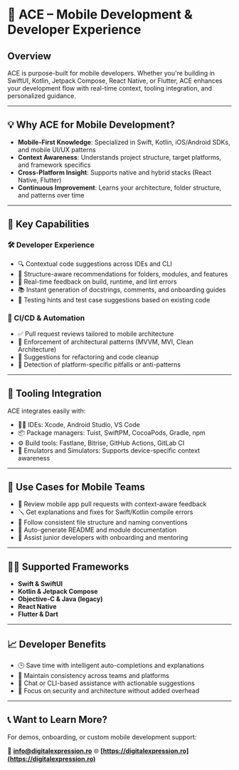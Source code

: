 # 📱 ACE – Mobile Development & Developer Experience

## Overview

ACE is purpose-built for mobile developers. Whether you're building in SwiftUI, Kotlin, Jetpack Compose, React Native, or Flutter, ACE enhances your development flow with real-time context, tooling integration, and personalized guidance.

---

## 💡 Why ACE for Mobile Development?

* **Mobile-First Knowledge**: Specialized in Swift, Kotlin, iOS/Android SDKs, and mobile UI/UX patterns
* **Context Awareness**: Understands project structure, target platforms, and framework specifics
* **Cross-Platform Insight**: Supports native and hybrid stacks (React Native, Flutter)
* **Continuous Improvement**: Learns your architecture, folder structure, and patterns over time

---

## 🧠 Key Capabilities

### 🛠 Developer Experience

* 🔍 Contextual code suggestions across IDEs and CLI
* 📁 Structure-aware recommendations for folders, modules, and features
* 🚦 Real-time feedback on build, runtime, and lint errors
* 📚 Instant generation of docstrings, comments, and onboarding guides
* 🧪 Testing hints and test case suggestions based on existing code

### 🔄 CI/CD & Automation

* ✅ Pull request reviews tailored to mobile architecture
* 🧱 Enforcement of architectural patterns (MVVM, MVI, Clean Architecture)
* 🧹 Suggestions for refactoring and code cleanup
* 🚧 Detection of platform-specific pitfalls or anti-patterns

---

## 🧰 Tooling Integration

ACE integrates easily with:

* 🧑‍💻 IDEs: Xcode, Android Studio, VS Code
* 📦 Package managers: Tuist, SwiftPM, CocoaPods, Gradle, npm
* ⚙️ Build tools: Fastlane, Bitrise, GitHub Actions, GitLab CI
* 📱 Emulators and Simulators: Supports device-specific context awareness

---

## 🎯 Use Cases for Mobile Teams

* 🔁 Review mobile app pull requests with context-aware feedback
* 🪛 Get explanations and fixes for Swift/Kotlin compile errors
* 🧭 Follow consistent file structure and naming conventions
* 📄 Auto-generate README and module documentation
* 🧠 Assist junior developers with onboarding and mentoring

---

## 🧑‍💻 Supported Frameworks

* **Swift & SwiftUI**
* **Kotlin & Jetpack Compose**
* **Objective-C & Java (legacy)**
* **React Native**
* **Flutter & Dart**

---

## 📈 Developer Benefits

* 🕒 Save time with intelligent auto-completions and explanations
* 🧭 Maintain consistency across teams and platforms
* 💬 Chat or CLI-based assistance with actionable suggestions
* 🔐 Focus on security and architecture without added overhead

---

## 📞 Want to Learn More?

For demos, onboarding, or custom mobile development support:

📧 **[info@digitalexpression.ro](mailto:info@digitalexpression.ro)**
🌐 **[https://digitalexpression.ro](https://digitalexpression.ro)**

